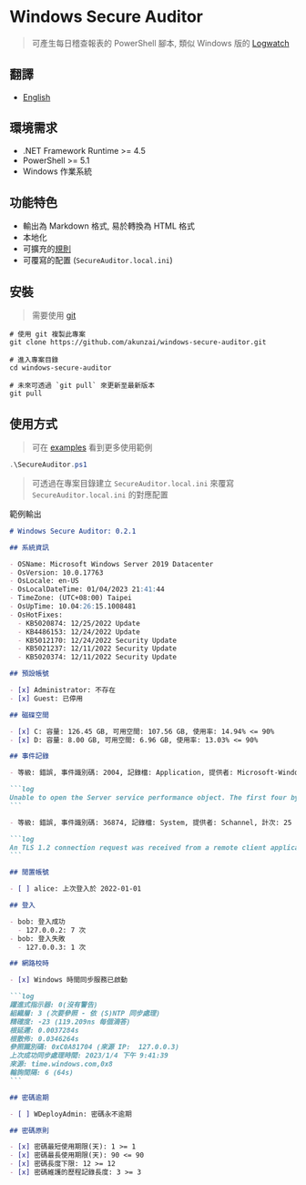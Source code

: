 # Windows Secure Auditor

> 可產生每日稽查報表的 PowerShell 腳本, 類似 Windows 版的 [Logwatch](https://sourceforge.net/projects/logwatch/)

## 翻譯

- [English](./README.md)

## 環境需求

- .NET Framework Runtime >= 4.5
- PowerShell >= 5.1
- Windows 作業系統

## 功能特色

- 輸出為 Markdown 格式, 易於轉換為 HTML 格式
- 本地化
- 可擴充的[規則](./rules/)
- 可覆寫的配置 (`SecureAuditor.local.ini`)

## 安裝

> 需要使用 [git](https://git-scm.com/downloads)

```powershll
# 使用 git 複製此專案
git clone https://github.com/akunzai/windows-secure-auditor.git

# 進入專案目錄
cd windows-secure-auditor

# 未來可透過 `git pull` 來更新至最新版本
git pull
```

## 使用方式

> 可在 [examples](./examples/) 看到更多使用範例

```powershell
.\SecureAuditor.ps1
```

> 可透過在專案目錄建立 `SecureAuditor.local.ini` 來覆寫 `SecureAuditor.local.ini` 的對應配置

範例輸出

````markdown
# Windows Secure Auditor: 0.2.1

## 系統資訊

- OSName: Microsoft Windows Server 2019 Datacenter
- OsVersion: 10.0.17763
- OsLocale: en-US
- OsLocalDateTime: 01/04/2023 21:41:44
- TimeZone: (UTC+08:00) Taipei
- OsUpTime: 10.04:26:15.1008481
- OsHotFixes:
  - KB5020874: 12/25/2022 Update
  - KB4486153: 12/24/2022 Update
  - KB5012170: 12/24/2022 Security Update
  - KB5021237: 12/11/2022 Security Update
  - KB5020374: 12/11/2022 Security Update

## 預設帳號

- [x] Administrator: 不存在
- [x] Guest: 已停用

## 磁碟空間

- [x] C: 容量: 126.45 GB, 可用空間: 107.56 GB, 使用率: 14.94% <= 90%
- [x] D: 容量: 8.00 GB, 可用空間: 6.96 GB, 使用率: 13.03% <= 90%

## 事件記錄

- 等級: 錯誤, 事件識別碼: 2004, 記錄檔: Application, 提供者: Microsoft-Windows-PerfNet, 計次: 1

```log
Unable to open the Server service performance object. The first four bytes (DWORD) of the Data section contains the status code.
```

- 等級: 錯誤, 事件識別碼: 36874, 記錄檔: System, 提供者: Schannel, 計次: 25

```log
An TLS 1.2 connection request was received from a remote client application, but none of the cipher suites supported by the client application are supported by the server. The TLS connection request has failed.
```

## 閒置帳號

- [ ] alice: 上次登入於 2022-01-01

## 登入

- bob: 登入成功
  - 127.0.0.2: 7 次
- bob: 登入失敗
  - 127.0.0.3: 1 次

## 網路校時

- [x] Windows 時間同步服務已啟動

```log
躍進式指示器: 0(沒有警告)
組織層: 3 (次要參照 - 依 (S)NTP 同步處理)
精確度: -23 (119.209ns 每個滴答)
根延遲: 0.0037284s
根散佈: 0.0346264s
參照識別碼: 0xC0A81704 (來源 IP:  127.0.0.3)
上次成功同步處理時間: 2023/1/4 下午 9:41:39
來源: time.windows.com,0x8
輪詢間隔: 6 (64s)
```

## 密碼逾期

- [ ] WDeployAdmin: 密碼永不逾期

## 密碼原則

- [x] 密碼最短使用期限(天): 1 >= 1
- [x] 密碼最長使用期限(天): 90 <= 90
- [x] 密碼長度下限: 12 >= 12
- [x] 密碼維護的歷程記錄長度: 3 >= 3
````
